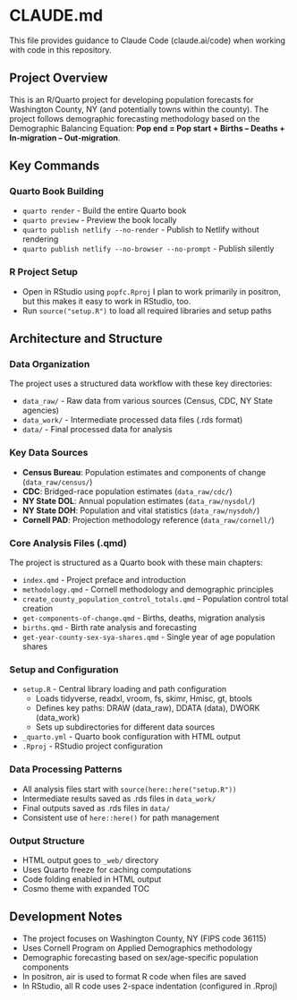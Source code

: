 # CLAUDE.md

This file provides guidance to Claude Code (claude.ai/code) when working with code in this repository.

## Project Overview

This is an R/Quarto project for developing population forecasts for Washington County, NY (and potentially towns within the county). The project follows demographic forecasting methodology based on the Demographic Balancing Equation: **Pop end = Pop start + Births – Deaths + In-migration – Out-migration**.

## Key Commands

### Quarto Book Building

- `quarto render` - Build the entire Quarto book
- `quarto preview` - Preview the book locally
- `quarto publish netlify --no-render` - Publish to Netlify without rendering
- `quarto publish netlify --no-browser --no-prompt` - Publish silently

### R Project Setup

- Open in RStudio using `popfc.Rproj` I plan to work primarily in positron, but this makes it easy to work in RStudio, too.
- Run `source("setup.R")` to load all required libraries and setup paths

## Architecture and Structure

### Data Organization

The project uses a structured data workflow with these key directories:

- `data_raw/` - Raw data from various sources (Census, CDC, NY State agencies)
- `data_work/` - Intermediate processed data files (.rds format)
- `data/` - Final processed data for analysis

### Key Data Sources

- **Census Bureau**: Population estimates and components of change (`data_raw/census/`)
- **CDC**: Bridged-race population estimates (`data_raw/cdc/`)
- **NY State DOL**: Annual population estimates (`data_raw/nysdol/`)
- **NY State DOH**: Population and vital statistics (`data_raw/nysdoh/`)
- **Cornell PAD**: Projection methodology reference (`data_raw/cornell/`)

### Core Analysis Files (.qmd)

The project is structured as a Quarto book with these main chapters:

- `index.qmd` - Project preface and introduction
- `methodology.qmd` - Cornell methodology and demographic principles
- `create_county_population_control_totals.qmd` - Population control total creation
- `get-components-of-change.qmd` - Births, deaths, migration analysis
- `births.qmd` - Birth rate analysis and forecasting
- `get-year-county-sex-sya-shares.qmd` - Single year of age population shares

### Setup and Configuration

- `setup.R` - Central library loading and path configuration
  - Loads tidyverse, readxl, vroom, fs, skimr, Hmisc, gt, btools
  - Defines key paths: DRAW (data_raw), DDATA (data), DWORK (data_work)
  - Sets up subdirectories for different data sources
- `_quarto.yml` - Quarto book configuration with HTML output
- `.Rproj` - RStudio project configuration

### Data Processing Patterns

- All analysis files start with `source(here::here("setup.R"))`
- Intermediate results saved as .rds files in `data_work/`
- Final outputs saved as .rds files in `data/`
- Consistent use of `here::here()` for path management

### Output Structure

- HTML output goes to `_web/` directory
- Uses Quarto freeze for caching computations
- Code folding enabled in HTML output
- Cosmo theme with expanded TOC

## Development Notes

- The project focuses on Washington County, NY (FIPS code 36115)
- Uses Cornell Program on Applied Demographics methodology
- Demographic forecasting based on sex/age-specific population components
- In positron, air is used to format R code when files are saved
- In RStudio, all R code uses 2-space indentation (configured in .Rproj)
